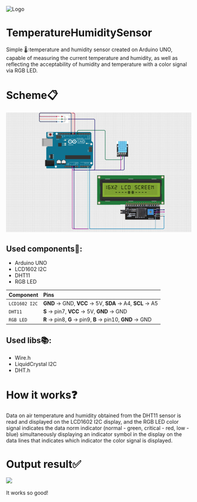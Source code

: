 ![Logo]([guthub/arduino.png](https://www.arduino.cc/wiki/7c482b8fdff660243523a8f9127c4ac0/logos.svg))

# TemperatureHumiditySensor
Simple 🌡️💧temperature and humidity sensor created on Arduino UNO, capable of measuring the current temperature and humidity, as well as reflecting the acceptability of humidity and temperature with a color signal via RGB LED.

# Scheme📋
![](github/arduinoTempHumSensor.png)

## Used components🔌:

- Arduino UNO
- LCD1602 I2C
- DHT11
- RGB LED 

| Component    | Pins                              |
| :----------- | :-------------------------------- |
| `LCD1602 I2C`| **GND** -> GND, **VCC** -> 5V, **SDA** -> A4, **SCL** -> A5 |
| `DHT11`      | **S** -> pin7, **VCC** -> 5V, **GND** -> GND |
| `RGB LED`    | **R** -> pin8, **G** -> pin9, **B** -> pin10, **GND** -> GND |

## Used libs📚:

- Wire.h
- LiquidCrystal I2C
- DHT.h

# How it works❓

Data on air temperature and humidity obtained from the DHT11 sensor is read and displayed on the LCD1602 I2C display, and the RGB LED color signal indicates the data norm indicator (normal - green, critical - red, low - blue) simultaneously displaying an indicator symbol in the display on the data lines that indicates which indicator the color signal is displayed.

# Output result✅
![](github/arduinoTempHumSensorDemo.gif)

It works so good!
